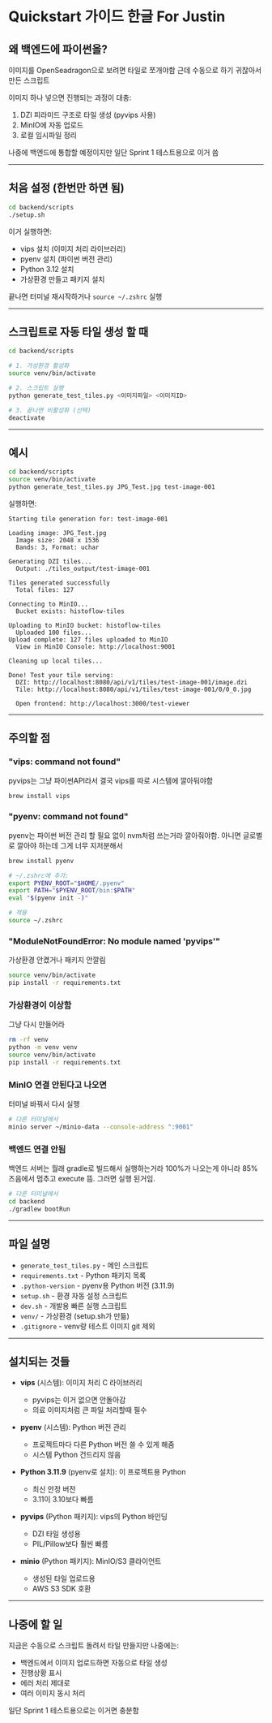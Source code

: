 # Quickstart 가이드 한글 For Justin

## 왜 백엔드에 파이썬을? 

이미지를 OpenSeadragon으로 보려면 타일로 쪼개야함
근데 수동으로 하기 귀찮아서 만든 스크립트

이미지 하나 넣으면 진행되는 과정이 대충:
1. DZI 피라미드 구조로 타일 생성 (pyvips 사용)
2. MinIO에 자동 업로드
3. 로컬 임시파일 정리

나중에 백엔드에 통합할 예정이지만 일단 Sprint 1 테스트용으로 이거 씀

---

## 처음 설정 (한번만 하면 됨)

```bash
cd backend/scripts
./setup.sh
```

이거 실행하면:
- vips 설치 (이미지 처리 라이브러리)
- pyenv 설치 (파이썬 버전 관리)
- Python 3.12 설치
- 가상환경 만들고 패키지 설치

끝나면 터미널 재시작하거나 `source ~/.zshrc` 실행

---

## 스크립트로 자동 타일 생성 할 때

```bash
cd backend/scripts

# 1. 가상환경 활성화
source venv/bin/activate

# 2. 스크립트 실행
python generate_test_tiles.py <이미지파일> <이미지ID>

# 3. 끝나면 비활성화 (선택)
deactivate
```

---

## 예시

```bash
cd backend/scripts
source venv/bin/activate
python generate_test_tiles.py JPG_Test.jpg test-image-001
```

실행하면:
```
Starting tile generation for: test-image-001

Loading image: JPG_Test.jpg
  Image size: 2048 x 1536
  Bands: 3, Format: uchar

Generating DZI tiles...
  Output: ./tiles_output/test-image-001

Tiles generated successfully
  Total files: 127

Connecting to MinIO...
  Bucket exists: histoflow-tiles

Uploading to MinIO bucket: histoflow-tiles
  Uploaded 100 files...
Upload complete: 127 files uploaded to MinIO
  View in MinIO Console: http://localhost:9001

Cleaning up local tiles...

Done! Test your tile serving:
  DZI: http://localhost:8080/api/v1/tiles/test-image-001/image.dzi
  Tile: http://localhost:8080/api/v1/tiles/test-image-001/0/0_0.jpg

  Open frontend: http://localhost:3000/test-viewer
```

---

## 주의할 점

### "vips: command not found"
pyvips는 그냥 파이썬API라서 결국 vips를 따로 시스템에 깔아둬야함
```bash
brew install vips
```

### "pyenv: command not found"
pyenv는 파이썬 버전 관리 할 필요 없이 nvm처럼 쓰는거라 깔아줘야함. 아니면 글로벌로 깔아야 하는데 그게 너무 지저분해서
```bash
brew install pyenv

# ~/.zshrc에 추가:
export PYENV_ROOT="$HOME/.pyenv"
export PATH="$PYENV_ROOT/bin:$PATH"
eval "$(pyenv init -)"

# 적용
source ~/.zshrc
```

### "ModuleNotFoundError: No module named 'pyvips'"
가상환경 안켰거나 패키지 안깔림
```bash
source venv/bin/activate
pip install -r requirements.txt
```

### 가상환경이 이상함
그냥 다시 만들어라
```bash
rm -rf venv
python -m venv venv
source venv/bin/activate
pip install -r requirements.txt
```

### MinIO 연결 안된다고 나오면
터미널 바꿔서 다시 실행
```bash
# 다른 터미널에서
minio server ~/minio-data --console-address ":9001"
```

### 백엔드 연결 안됨
백엔드 서버는 월래 gradle로 빌드해서 실행하는거라 100%가 나오는게 아니라 85% 즈음에서 멈추고 execute 뜸. 그러면 실행 된거임.
```bash
# 다른 터미널에서
cd backend
./gradlew bootRun
```

---

## 파일 설명

- `generate_test_tiles.py` - 메인 스크립트
- `requirements.txt` - Python 패키지 목록
- `.python-version` - pyenv용 Python 버전 (3.11.9)
- `setup.sh` - 환경 자동 설정 스크립트
- `dev.sh` - 개발용 빠른 실행 스크립트
- `venv/` - 가상환경 (setup.sh가 만듦)
- `.gitignore` - venv랑 테스트 이미지 git 제외

---

## 설치되는 것들

- **vips** (시스템): 이미지 처리 C 라이브러리
  - pyvips는 이거 없으면 안돌아감
  - 의료 이미지처럼 큰 파일 처리할때 필수
  
- **pyenv** (시스템): Python 버전 관리
  - 프로젝트마다 다른 Python 버전 쓸 수 있게 해줌
  - 시스템 Python 건드리지 않음
  
- **Python 3.11.9** (pyenv로 설치): 이 프로젝트용 Python
  - 최신 안정 버전
  - 3.11이 3.10보다 빠름
  
- **pyvips** (Python 패키지): vips의 Python 바인딩
  - DZI 타일 생성용
  - PIL/Pillow보다 훨씬 빠름
  
- **minio** (Python 패키지): MinIO/S3 클라이언트
  - 생성된 타일 업로드용
  - AWS S3 SDK 호환

---

## 나중에 할 일

지금은 수동으로 스크립트 돌려서 타일 만들지만
나중에는:
- 백엔드에서 이미지 업로드하면 자동으로 타일 생성
- 진행상황 표시
- 에러 처리 제대로
- 여러 이미지 동시 처리

일단 Sprint 1 테스트용으로는 이거면 충분함
